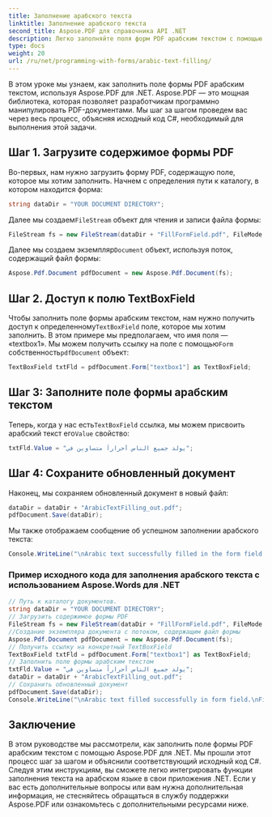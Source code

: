 ```yaml
---
title: Заполнение арабского текста
linktitle: Заполнение арабского текста
second_title: Aspose.PDF для справочника API .NET
description: Легко заполняйте поля форм PDF арабским текстом с помощью Aspose.PDF для .NET.
type: docs
weight: 20
url: /ru/net/programming-with-forms/arabic-text-filling/
---
```


В этом уроке мы узнаем, как заполнить поле формы PDF арабским текстом, используя Aspose.PDF для .NET. Aspose.PDF — это мощная библиотека, которая позволяет разработчикам программно манипулировать PDF-документами. Мы шаг за шагом проведем вас через весь процесс, объясняя исходный код C#, необходимый для выполнения этой задачи.

## Шаг 1. Загрузите содержимое формы PDF

Во-первых, нам нужно загрузить форму PDF, содержащую поле, которое мы хотим заполнить. Начнем с определения пути к каталогу, в котором находится форма:

```csharp
string dataDir = "YOUR DOCUMENT DIRECTORY";
```

 Далее мы создаем`FileStream` объект для чтения и записи файла формы:

```csharp
FileStream fs = new FileStream(dataDir + "FillFormField.pdf", FileMode.Open, FileAccess.ReadWrite);
```

 Далее мы создаем экземпляр`Document` объект, используя поток, содержащий файл формы:

```csharp
Aspose.Pdf.Document pdfDocument = new Aspose.Pdf.Document(fs);
```

## Шаг 2. Доступ к полю TextBoxField

 Чтобы заполнить поле формы арабским текстом, нам нужно получить доступ к определенному`TextBoxField` поле, которое мы хотим заполнить. В этом примере мы предполагаем, что имя поля — «textbox1». Мы можем получить ссылку на поле с помощью`Form` собственность`pdfDocument` объект:

```csharp
TextBoxField txtFld = pdfDocument.Form["textbox1"] as TextBoxField;
```

## Шаг 3: Заполните поле формы арабским текстом

 Теперь, когда у нас есть`TextBoxField` ссылка, мы можем присвоить арабский текст его`Value` свойство:

```csharp
txtFld.Value = "يولد جميع الناس أحراراً متساوين في";
```

## Шаг 4: Сохраните обновленный документ

Наконец, мы сохраняем обновленный документ в новый файл:

```csharp
dataDir = dataDir + "ArabicTextFilling_out.pdf";
pdfDocument.Save(dataDir);
```

Мы также отображаем сообщение об успешном заполнении арабского текста:

```csharp
Console.WriteLine("\nArabic text successfully filled in the form field.\nFile saved in the following location: " + dataDir);
```

### Пример исходного кода для заполнения арабского текста с использованием Aspose.Words для .NET 
```csharp
// Путь к каталогу документов.
string dataDir = "YOUR DOCUMENT DIRECTORY";
// Загрузить содержимое формы PDF
FileStream fs = new FileStream(dataDir + "FillFormField.pdf", FileMode.Open, FileAccess.ReadWrite);
//Создание экземпляра документа с потоком, содержащим файл формы
Aspose.Pdf.Document pdfDocument = new Aspose.Pdf.Document(fs);
// Получить ссылку на конкретный TextBoxField
TextBoxField txtFld = pdfDocument.Form["textbox1"] as TextBoxField;
// Заполнить поле формы арабским текстом
txtFld.Value = "يولد جميع الناس أحراراً متساوين في";
dataDir = dataDir + "ArabicTextFilling_out.pdf";
// Сохранить обновленный документ
pdfDocument.Save(dataDir);
Console.WriteLine("\nArabic text filled successfully in form field.\nFile saved at " + dataDir);
```

## Заключение

В этом руководстве мы рассмотрели, как заполнить поле формы PDF арабским текстом с помощью Aspose.PDF для .NET. Мы прошли этот процесс шаг за шагом и объяснили соответствующий исходный код C#. Следуя этим инструкциям, вы сможете легко интегрировать функции заполнения текста на арабском языке в свои приложения .NET. Если у вас есть дополнительные вопросы или вам нужна дополнительная информация, не стесняйтесь обращаться в службу поддержки Aspose.PDF или ознакомьтесь с дополнительными ресурсами ниже.